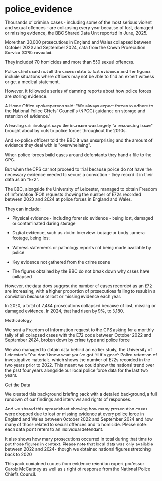 # police_evidence
Thousands of criminal cases - including some of the most serious violent and sexual offences - are collapsing every year because of lost, damaged or missing evidence, the BBC Shared Data Unit reported in June, 2025.

More than 30,000 prosecutions in England and Wales collapsed between October 2020 and September 2024, data from the Crown Prosecution Service (CPS) revealed.

They included 70 homicides and more than 550 sexual offences.

Police chiefs said not all the cases relate to lost evidence and the figures include situations where officers may not be able to find an expert witness or get a medical statement.

However, it followed a series of damning reports about how police forces are storing evidence.

A Home Office spokesperson said: "We always expect forces to adhere to the National Police Chiefs' Council's (NPCC) guidance on storage and retention of evidence."

A leading criminologist says the increase was largely "a resourcing issue" brought about by cuts to police forces throughout the 2010s.

And ex-police officers told the BBC it was unsurprising and the amount of evidence they deal with is "overwhelming".

When police forces build cases around defendants they hand a file to the CPS.

But when the CPS cannot proceed to trial because police do not have the necessary evidence needed to secure a conviction - they record it in their data as an "E72".

The BBC, alongside the University of Leicester, managed to obtain Freedom of Information (FOI) requests showing the number of E72s recorded between 2020 and 2024 at police forces in England and Wales.

They can include:

* Physical evidence - including forensic evidence - being lost, damaged or contaminated during storage

* Digital evidence, such as victim interview footage or body camera footage, being lost

* Witness statements or pathology reports not being made available by police

* Key evidence not gathered from the crime scene

* The figures obtained by the BBC do not break down why cases have collapsed.

However, the data does suggest the number of cases recorded as an E72 are increasing, with a higher proportion of prosecutions failing to result in a conviction because of lost or missing evidence each year.

In 2020, a total of 7,484 prosecutions collapsed because of lost, missing or damaged evidence. In 2024, that had risen by 9%, to 8,180.

Methodology

We sent a Freedom of Information request to the CPS asking for a monthly tally of all collapsed cases with the E72 code between October 2022 and September 2024, broken down by crime type and police force.

We also managed to obtain data behind an earlier study, the University of Leicester’s ‘You don’t know what you’ve got ‘til it's gone’: Police retention of investigative materials, which shows the number of E72s recorded in the two years prior to 2022. This meant we could show the national trend over the past four years alongside our local police force data for the last two years.

Get the Data

We created this background briefing pack with a detailed background, a full rundown of our findings and interviws and rights of responses.

And we shared this spreadsheet showing how many prosecution cases were dropped due to lost or missing evidence at every police force in England and Wales between October 2022 and September 2024 and how many of those related to sexual offences and to homicide. Please note: each data point refers to an individual defendant.

It also shows how many prosecutions occurred in total during that time to put those figures in context. Please note that local data was only available between 2022 and 2024- though we obtained national figures stretching back to 2020.

This pack contained quotes from evidence retention expert professor Carole McCartney as well as a right of response from the National Police Chief’s Council.  


